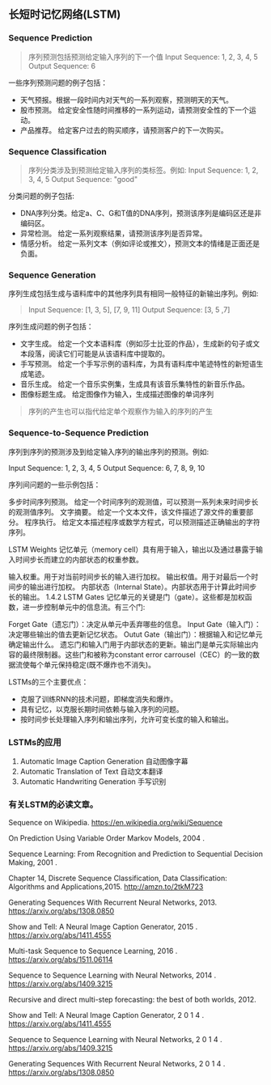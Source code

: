 ## 长短时记忆网络(LSTM)


### Sequence Prediction

> 序列预测包括预测给定输入序列的下一个值 
  Input Sequence: 1, 2, 3, 4, 5
  Output Sequence: 6


一些序列预测问题的例子包括：

 * 天气预报。根据一段时间内对天气的一系列观察，预测明天的天气。
 * 股市预测。 给定安全性随时间推移的一系列运动，请预测安全性的下一个运动。
 * 产品推荐。 给定客户过去的购买顺序，请预测客户的下一次购买。

### Sequence Classification
> 序列分类涉及到预测给定输入序列的类标签。例如:
  Input Sequence: 1, 2, 3, 4, 5
  Output Sequence: "good"

分类问题的例子包括:

 * DNA序列分类。给定a、C、G和T值的DNA序列，预测该序列是编码区还是非编码区。
 * 异常检测。 给定一系列观察结果，请预测该序列是否异常。
 * 情感分析。 给定一系列文本（例如评论或推文），预测文本的情绪是正面还是负面。

### Sequence Generation
序列生成包括生成与语料库中的其他序列具有相同一般特征的新输出序列。例如:

> Input Sequence: [1, 3, 5], [7, 9, 11]
Output Sequence: [3, 5 ,7]

序列生成问题的例子包括：

 * 文字生成。 给定一个文本语料库（例如莎士比亚的作品），生成新的句子或文本段落，阅读它们可能是从该语料库中提取的。
 * 手写预测。 给定一个手写示例的语料库，为具有语料库中笔迹特性的新短语生成笔迹。
 * 音乐生成。 给定一个音乐实例集，生成具有该音乐集特性的新音乐作品。 
 * 图像标题生成。 给定图像作为输入，生成描述图像的单词序列 
 > 序列的产生也可以指代给定单个观察作为输入的序列的产生
 
### Sequence-to-Sequence Prediction
序列到序列的预测涉及到给定输入序列的输出序列的预测。例如:

Input Sequence: 1, 2, 3, 4, 5
Output Sequence: 6, 7, 8, 9, 10

序列间问题的一些示例包括：

多步时间序列预测。 给定一个时间序列的观测值，可以预测一系列未来时间步长的观测值序列。
文字摘要。 给定一个文本文件，该文件描述了源文件的重要部分。
程序执行。 给定文本描述程序或数学方程式，可以预测描述正确输出的字符序列。


LSTM Weights
记忆单元（memory cell）具有用于输入，输出以及通过暴露于输入时间步长而建立的内部状态的权重参数。

输入权重。用于对当前时间步长的输入进行加权。
输出权值。用于对最后一个时间步的输出进行加权。
内部状态（Internal State）。内部状态用于计算此时间步长的输出。
1.4.2 LSTM Gates
记忆单元的关键是门（gate）。这些都是加权函数，进一步控制单元中的信息流。有三个门:

Forget Gate（遗忘门）：决定从单元中丢弃哪些的信息。
Input Gate（输入门）：决定哪些输出的值去更新记忆状态。
Outut Gate（输出门）：根据输入和记忆单元确定输出什么。
遗忘门和输入门用于内部状态的更新。输出门是单元实际输出内容的最终限制器。这些门和被称为constant error carrousel（CEC）的一致的数据流使每个单元保持稳定(既不爆炸也不消失)。

LSTMs的三个主要优点：

 * 克服了训练RNN的技术问题，即梯度消失和爆炸。
 * 具有记忆，以克服长期时间依赖与输入序列的问题。
 * 按时间步长处理输入序列和输出序列，允许可变长度的输入和输出。

### LSTMs的应用

1. Automatic Image Caption Generation 自动图像字幕
2. Automatic Translation of Text 自动文本翻译
3. Automatic Handwriting Generation 手写识别


### 有关LSTM的必读文章。
 
Sequence on Wikipedia.
https://en.wikipedia.org/wiki/Sequence

On Prediction Using Variable Order Markov Models, 2004 .

Sequence Learning: From Recognition and Prediction to Sequential Decision Making, 2001 .

Chapter 14, Discrete Sequence Classification, Data Classification: Algorithms and Applications,2015.
http://amzn.to/2tkM723

Generating Sequences With Recurrent Neural Networks, 2013.
https://arxiv.org/abs/1308.0850

Show and Tell: A Neural Image Caption Generator, 2015 .
https://arxiv.org/abs/1411.4555

Multi-task Sequence to Sequence Learning, 2016 .
https://arxiv.org/abs/1511.06114

Sequence to Sequence Learning with Neural Networks, 2014 .
https://arxiv.org/abs/1409.3215

Recursive and direct multi-step forecasting: the best of both worlds, 2012. 

Show and Tell: A Neural Image Caption Generator, 2 0 1 4 .
https://arxiv.org/abs/1411.4555

Sequence to Sequence Learning with Neural Networks, 2 0 1 4 .
https://arxiv.org/abs/1409.3215

Generating Sequences With Recurrent Neural Networks, 2 0 1 4 .
https://arxiv.org/abs/1308.0850

